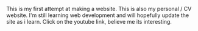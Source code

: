 This is my first attempt at making a website.
This is also my personal / CV website.
I'm still learning web development and will hopefully update the site as i learn.
Click on the youtube link, believe me its interesting.
